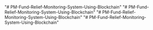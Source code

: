 "# PM-Fund-Relief-Monitoring-System-Using-Blockchain" 
"# PM-Fund-Relief-Monitoring-System-Using-Blockchain" 
"# PM-Fund-Relief-Monitoring-System-Using-Blockchain" 
"# PM-Fund-Relief-Monitoring-System-Using-Blockchain" 
